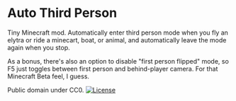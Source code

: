Auto Third Person
=================

Tiny Minecraft mod. Automatically enter third person mode when you fly an elytra or ride a minecart, boat, or animal, and automatically leave the mode again when you stop.

As a bonus, there's also an option to disable "first person flipped" mode, so F5 just toggles between first person and behind-player camera. For that Minecraft Beta feel, I guess.

Public domain under CC0. [![License](https://img.shields.io/badge/License-No%20Restriction-green.svg?style=flat-square)](https://creativecommons.org/publicdomain/zero/1.0/)